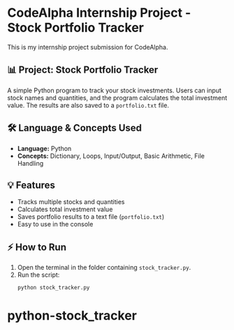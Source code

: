 # CodeAlpha Internship Project - Stock Portfolio Tracker

This is my internship project submission for CodeAlpha.

## 📊 Project: Stock Portfolio Tracker
A simple Python program to track your stock investments. Users can input stock names and quantities, and the program calculates the total investment value. The results are also saved to a `portfolio.txt` file.

## 🛠️ Language & Concepts Used
- **Language:** Python  
- **Concepts:** Dictionary, Loops, Input/Output, Basic Arithmetic, File Handling

## 💡 Features
- Tracks multiple stocks and quantities
- Calculates total investment value
- Saves portfolio results to a text file (`portfolio.txt`)
- Easy to use in the console

## ⚡ How to Run
1. Open the terminal in the folder containing `stock_tracker.py`.
2. Run the script:
   ```bash
   python stock_tracker.py
# python-stock_tracker
